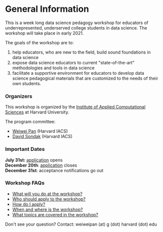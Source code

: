 # General Information
This is a week long data science pedagogy workshop for educators of underrepresented, underserved college students in data science. The workshop will take place in early 2021.

The goals of the workshop are to: 
1. help educators, who are new to the field, build sound foundations in data science
2. expose data science educators to current "state-of-the-art" methodologies and tools in data science
3. facilitate a supportive environment for educators to develop data science pedagogical materials that are customized to the needs of their own students. 

### Organizers

This workshop is organized by the [Institute of Applied Computational Sciences](https://iacs.seas.harvard.edu) at Harvard University. 

The program committee:
- [Weiwei Pan](https://onefishy.github.io) (Harvard IACS)
- [David Sondak](https://iacs.seas.harvard.edu/people/david-sondak) (Harvard IACS)

### Important Dates 

**July 31st:** [application](./application-process.html) opens<br>
**December 20th**: [application](./application-process.html) closes<br>
**December 31st**: acceptance notifications go out


### Workshop FAQs

- [What will you do at the workshop?](./what-to-do.html)
- [Who should apply to the workshop?](./who-should-apply.html)
- [How do I apply?](./application-process.html)
- [When and where is the workshop?](./when-and-where.html)
- [What topics are covered in the workshop?](./schedule.html)

Don't see your question? Contact: weiweipan (at) g (dot) harvard (dot) edu
